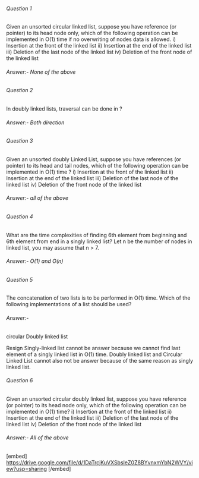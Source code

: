 
###### Question 1
Given an unsorted circular linked list, suppose you have reference (or pointer) to its head node only, which of the following operation can be implemented in O(1) time if no overwriting of nodes data is allowed.
i) Insertion at the front of the linked list
ii) Insertion at the end of the linked list
iii) Deletion of the last node of the linked list
iv) Deletion of the front node of the linked list

###### Answer:-  None of the above

###### Question 2
In doubly linked lists, traversal can be done in ?
###### Answer:- Both direction

###### Question 3
Given an unsorted doubly Linked List, suppose you have references (or pointer) to its head and tail nodes, which of the following operation can be implemented in O(1) time ?
i) Insertion at the front of the linked list
ii) Insertion at the end of the linked list
iii) Deletion of the last node of the linked list
iv) Deletion of the front node of the linked list

###### Answer:- all of the above

###### Question 4
What are the time complexities of finding 6th element from beginning and 6th element from end in a singly linked list? Let n be the number of nodes in linked list, you may assume that n > 7.

###### Answer:-  O(1) and O(n)

###### Question 5
The concatenation of two lists is to be performed in O(1) time. Which of the following implementations of a list should be used?
###### Answer:- 
circular Doubly linked list 

Resign Singly-linked list cannot be answer because we cannot find last element of a singly linked list in O(1) time. Doubly linked list and Circular Linked List cannot also not be answer because of the same reason as singly linked list.

###### Question 6 

Given an unsorted circular doubly linked list, suppose you have reference (or pointer) to its head node only, which of the following operation can be implemented in O(1) time?
i) Insertion at the front of the linked list
ii) Insertion at the end of the linked list
iii) Deletion of the last node of the linked list
iv) Deletion of the front node of the linked list
###### Answer:- All of the above 

[embed] https://drive.google.com/file/d/1DaTrcjKuVXSbsIeZ0Z8BYvnxmYbN2WVY/view?usp=sharing [/embed]
